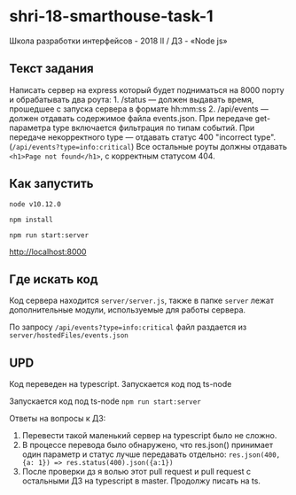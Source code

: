 # shri-18-smarthouse-task-1
Школа разработки интерфейсов - 2018 II / ДЗ - «Node js» 

## Текст задания
Написать сервер на express который будет подниматься на 8000 порту и обрабатывать два роута: 1. /status — должен выдавать время, прошедшее с запуска сервера в формате hh:mm:ss 2. /api/events — должен отдавать содержимое файла events.json. При передаче get-параметра type включается фильтрация по типам событий. При передаче некорректного type — отдавать статус 400 "incorrect type". (`/api/events?type=info:critical`) Все остальные роуты должны отдавать `<h1>Page not found</h1>`, с корректным статусом 404.

## Как запустить

`node v10.12.0`

`npm install`

`npm run start:server`

[http://localhost:8000](http://localhost:8000/api/events?type=info)

## Где искать код

Код сервера находится `server/server.js`, также в папке `server` лежат дополнительные модули, используемые для работы сервера.

По запросу `/api/events?type=info:critical` файл раздается из `server/hostedFiles/events.json`

## UPD

Код переведен на typescript.
Запускается код под ts-node 

Запускается код под ts-node `npm run start:server`

Ответы на вопросы к ДЗ:
1. Перевести такой маленький сервер на typescript было не сложно. 
2. В процессе перевода было обнаружено, что res.json() принимает один параметр и статус лучше передавать отдельно: `res.json(400, {a: 1}) => res.status(400).json({a:1})`
3. После проверки дз я волью этот pull request и pull request с остальными ДЗ на typescript в master. Продолжу писать на ts.
